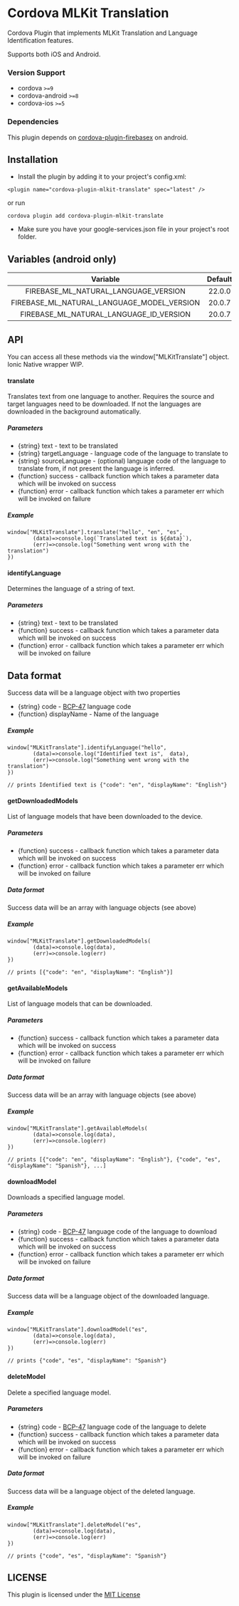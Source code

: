 # Cordova MLKit Translation

Cordova Plugin that implements MLKit Translation and Language Identification features.

Supports both iOS and Android.

### Version Support

- cordova `>=9`
- cordova-android `>=8`
- cordova-ios `>=5`

### Dependencies

This plugin depends on [cordova-plugin-firebasex](https://github.com/dpa99c/cordova-plugin-firebasex) on android.

## Installation

- Install the plugin by adding it to your project's config.xml:

```
<plugin name="cordova-plugin-mlkit-translate" spec="latest" />
```

or run

```
cordova plugin add cordova-plugin-mlkit-translate
```

- Make sure you have your google-services.json file in your project's root folder.

## Variables (android only)

|                  Variable                  | Default |
| :----------------------------------------: | :-----: |
|    FIREBASE_ML_NATURAL_LANGUAGE_VERSION    | 22.0.0  |
| FIREBASE_ML_NATURAL_LANGUAGE_MODEL_VERSION | 20.0.7  |
|  FIREBASE_ML_NATURAL_LANGUAGE_ID_VERSION   | 20.0.7  |

## API

You can access all these methods via the window["MLKitTranslate"] object. Ionic Native wrapper WIP.

#### translate

Translates text from one language to another. Requires the source and target languages need to be downloaded. If not the languages are downloaded in the background automatically.

##### Parameters

- {string} text - text to be translated
- {string} targetLanguage - language code of the language to translate to
- {string} sourceLanguage - (optional) language code of the language to translate from, if not present the language is inferred.
- {function} success - callback function which takes a parameter data which will be invoked on success
- {function} error - callback function which takes a parameter err which will be invoked on failure

##### Example

```
window["MLKitTranslate"].translate("hello", "en", "es",
        (data)=>console.log(`Translated text is ${data}`),
        (err)=>console.log("Something went wrong with the translation")
})
```

#### identifyLanguage

Determines the language of a string of text.

##### Parameters

- {string} text - text to be translated
- {function} success - callback function which takes a parameter data which will be invoked on success
- {function} error - callback function which takes a parameter err which will be invoked on failure

## Data format

Success data will be a language object with two properties

- {string} code - [BCP-47](https://en.wikipedia.org/wiki/IETF_language_tag) language code
- {function} displayName - Name of the language

##### Example

```
window["MLKitTranslate"].identifyLanguage("hello",
        (data)=>console.log("Identified text is",  data),
        (err)=>console.log("Something went wrong with the translation")
})

// prints Identified text is {"code": "en", "displayName": "English"}
```

#### getDownloadedModels

List of language models that have been downloaded to the device.

##### Parameters

- {function} success - callback function which takes a parameter data which will be invoked on success
- {function} error - callback function which takes a parameter err which will be invoked on failure

##### Data format

Success data will be an array with language objects (see above)

##### Example

```
window["MLKitTranslate"].getDownloadedModels(
        (data)=>console.log(data),
        (err)=>console.log(err)
})

// prints [{"code": "en", "displayName": "English"}]
```

#### getAvailableModels

List of language models that can be downloaded.

##### Parameters

- {function} success - callback function which takes a parameter data which will be invoked on success
- {function} error - callback function which takes a parameter err which will be invoked on failure

##### Data format

Success data will be an array with language objects (see above)

##### Example

```
window["MLKitTranslate"].getAvailableModels(
        (data)=>console.log(data),
        (err)=>console.log(err)
})

// prints [{"code": "en", "displayName": "English"}, {"code", "es", "displayName": "Spanish"}, ...]
```

#### downloadModel

Downloads a specified language model.

##### Parameters

- {string} code - [BCP-47](https://en.wikipedia.org/wiki/IETF_language_tag) language code of the language to download
- {function} success - callback function which takes a parameter data which will be invoked on success
- {function} error - callback function which takes a parameter err which will be invoked on failure

##### Data format

Success data will be a language object of the downloaded language.

##### Example

```
window["MLKitTranslate"].downloadModel("es",
        (data)=>console.log(data),
        (err)=>console.log(err)
})

// prints {"code", "es", "displayName": "Spanish"}
```

#### deleteModel

Delete a specified language model.

##### Parameters

- {string} code - [BCP-47](https://en.wikipedia.org/wiki/IETF_language_tag) language code of the language to delete
- {function} success - callback function which takes a parameter data which will be invoked on success
- {function} error - callback function which takes a parameter err which will be invoked on failure

##### Data format

Success data will be a language object of the deleted language.

##### Example

```
window["MLKitTranslate"].deleteModel("es",
        (data)=>console.log(data),
        (err)=>console.log(err)
})

// prints {"code", "es", "displayName": "Spanish"}
```

## LICENSE

This plugin is licensed under the [MIT License](LICENSE.md)
